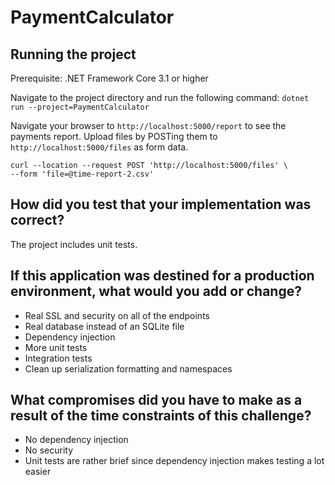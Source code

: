 # PaymentCalculator

## Running the project
Prerequisite: .NET Framework Core 3.1 or higher

Navigate to the project directory and run the following command: 
`dotnet run --project=PaymentCalculator`

Navigate your browser to `http://localhost:5000/report` to see the payments report.
Upload files by POSTing them to `http://localhost:5000/files` as form data.

```
curl --location --request POST 'http://localhost:5000/files' \
--form 'file=@time-report-2.csv'
```

## How did you test that your implementation was correct?

The project includes unit tests.

## If this application was destined for a production environment, what would you add or change?

* Real SSL and security on all of the endpoints
* Real database instead of an SQLite file
* Dependency injection
* More unit tests
* Integration tests
* Clean up serialization formatting and namespaces

## What compromises did you have to make as a result of the time constraints of this challenge?
* No dependency injection
* No security
* Unit tests are rather brief since dependency injection makes testing a lot easier